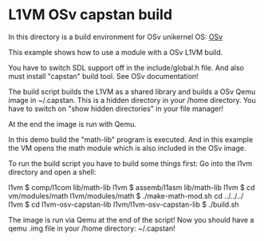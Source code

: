 L1VM OSv capstan build
======================
In this directory is a build environment for OSv unikernel OS:
[OSv](https://github.com/cloudius-systems/osv)

This example shows how to use a module with a OSv L1VM build.

You have to switch SDL support off in the include/global.h file.
And also must install "capstan" build tool. See OSv documentation!

The build script builds the L1VM as a shared library and builds a OSv Qemu image
in ~/.capstan. This is a hidden directory in your /home directory.
You have to switch on "show hidden directories" in your file manager!

At the end the image is run with Qemu.

In this demo build the "math-lib" program is executed.
And in this example the VM opens the math module which is also included in the OSv image.

To run the build script you have to build some things first:
Go into the l1vm directory and open a shell:

l1vm $ comp/l1com lib/math-lib
l1vm $ assemb/l1asm lib/math-lib
l1vm $ cd vm/modules/math
l1vm/modules/math $ ./make-math-mod.sh
cd ../../../
l1vm $ cd l1vm-osv-capstan-lib
l1vm/l1vm-osv-capstan-lib $ ./build.sh

The image is run via Qemu at the end of the script!
Now you should have a qemu .img file in your /home directory: ~/.capstan!
